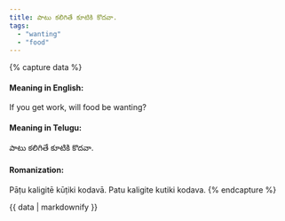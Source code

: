 ```yaml
---
title: పాటు కలిగితే కూటికి కొదవా.
tags:
  - "wanting"
  - "food"
---
```


{% capture data %}
#### Meaning in English:
If you get work, will food be wanting?

#### Meaning in Telugu:
పాటు కలిగితే కూటికి కొదవా.

#### Romanization:
Pāṭu kaligitē kūṭiki kodavā.
Patu kaligite kutiki kodava.
{% endcapture %}

{{ data | markdownify }}

